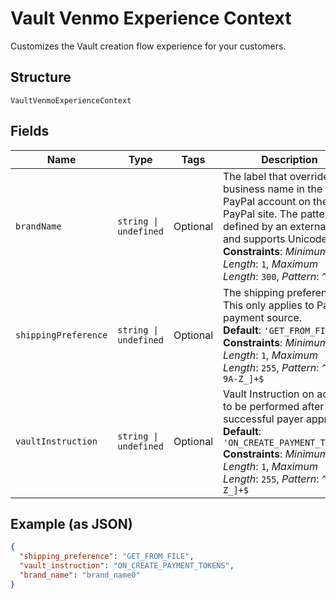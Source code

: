 
# Vault Venmo Experience Context

Customizes the Vault creation flow experience for your customers.

## Structure

`VaultVenmoExperienceContext`

## Fields

| Name | Type | Tags | Description |
|  --- | --- | --- | --- |
| `brandName` | `string \| undefined` | Optional | The label that overrides the business name in the PayPal account on the PayPal site. The pattern is defined by an external party and supports Unicode.<br>**Constraints**: *Minimum Length*: `1`, *Maximum Length*: `300`, *Pattern*: `^.*$` |
| `shippingPreference` | `string \| undefined` | Optional | The shipping preference. This only applies to PayPal payment source.<br>**Default**: `'GET_FROM_FILE'`<br>**Constraints**: *Minimum Length*: `1`, *Maximum Length*: `255`, *Pattern*: `^[0-9A-Z_]+$` |
| `vaultInstruction` | `string \| undefined` | Optional | Vault Instruction on action to be performed after a successful payer approval.<br>**Default**: `'ON_CREATE_PAYMENT_TOKENS'`<br>**Constraints**: *Minimum Length*: `1`, *Maximum Length*: `255`, *Pattern*: `^[A-Z_]+$` |

## Example (as JSON)

```json
{
  "shipping_preference": "GET_FROM_FILE",
  "vault_instruction": "ON_CREATE_PAYMENT_TOKENS",
  "brand_name": "brand_name0"
}
```

